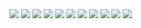 <img src="https://cdn.jsdelivr.net/gh/devicons/devicon@latest/icons/cplusplus/cplusplus-original.svg" />
<img src="https://cdn.jsdelivr.net/gh/devicons/devicon@latest/icons/embeddedc/embeddedc-original-wordmark.svg" />
<img src="https://cdn.jsdelivr.net/gh/devicons/devicon@latest/icons/cmake/cmake-original-wordmark.svg" />
<img src="https://cdn.jsdelivr.net/gh/devicons/devicon@latest/icons/c/c-original.svg" />
<img src="https://cdn.jsdelivr.net/gh/devicons/devicon@latest/icons/git/git-original.svg" />
<img src="https://cdn.jsdelivr.net/gh/devicons/devicon@latest/icons/gcc/gcc-original.svg" />
<img src="https://cdn.jsdelivr.net/gh/devicons/devicon@latest/icons/neovim/neovim-original.svg" />
<img src="https://cdn.jsdelivr.net/gh/devicons/devicon@latest/icons/fedora/fedora-original.svg" />
<img src="https://cdn.jsdelivr.net/gh/devicons/devicon@latest/icons/clion/clion-original.svg" />
<img src="https://cdn.jsdelivr.net/gh/devicons/devicon@latest/icons/sqlite/sqlite-original-wordmark.svg" />
<img src="https://cdn.jsdelivr.net/gh/devicons/devicon@latest/icons/lua/lua-original.svg" />

